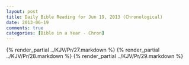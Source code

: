 ```yaml
---
layout: post
title: Daily Bible Reading for Jun 19, 2013 (Chronological)
date: 2013-06-19
comments: true
categories: [Bible in a Year - Chron]
---
```

{% render_partial ../KJV/Pr/27.markdown %}
{% render_partial ../KJV/Pr/28.markdown %}
{% render_partial ../KJV/Pr/29.markdown %}
